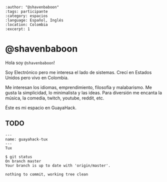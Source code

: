 
```{post} 2023-07-18
:author: "@shavenbaboon"
:tags: participante
:category: espacios
:language: Español, Inglés
:location: Colombia
:excerpt: 1
```

# @shavenbaboon

Hola soy `@shavenbaboon`! 

Soy Electrónico pero me interesa el lado de sistemas. Crecí en Estados Unidos pero vivo en Colombia. 

Me interesan los idiomas, emprendimiento, filosofía y malabarismo. Me gusta la simplicidad, lo minimalista y las ideas. Para diversión me encanta la música, la comedia, twitch, youtube, reddit, etc.

Éste es mi espacio en GuayaHack.

## TODO

```{figure} index.md-data/tux.png
---
name: guayahack-tux
---
Tux
```

```console
$ git status 
On branch master
Your branch is up to date with 'origin/master'.

nothing to commit, working tree clean
```

